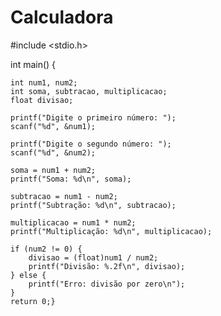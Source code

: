 # Calculadora

#include <stdio.h>
  
  int main() 
{
    
    int num1, num2;
    int soma, subtracao, multiplicacao;
    float divisao;

    printf("Digite o primeiro número: ");
    scanf("%d", &num1);

    printf("Digite o segundo número: ");
    scanf("%d", &num2);

    soma = num1 + num2;
    printf("Soma: %d\n", soma);
    
    subtracao = num1 - num2;
    printf("Subtração: %d\n", subtracao);

    multiplicacao = num1 * num2;
    printf("Multiplicação: %d\n", multiplicacao);

    if (num2 != 0) {
        divisao = (float)num1 / num2;
        printf("Divisão: %.2f\n", divisao);
    } else {
        printf("Erro: divisão por zero\n");
    }
    return 0;}
